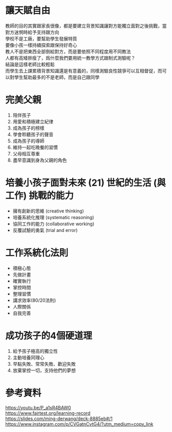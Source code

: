 # 讓天賦自由
教師的目的其實跟家長很像，都是要建立背景知識讓對方能獨立面對之後挑戰，當對方迷惘時給予支持跟方向  
學校不是工廠，要幫助學生發展特質  
要像小孩一樣持續探索跟保持好奇心  
教人不是把東西全部倒給對方，而是要依照不同程度用不同教法  
人都有高矮胖瘦了，爲什麼我們要用統一教學方式跟制式測驗呢？  
結論是這樣老師比較輕鬆  
而學生去上課累積背景知識還是有意義的，同樣測驗良性競爭可以互相督促，而可以對學生幫助最多的不是老師，而是自己跟同學  

# 完美父親
1. 陪伴孩子  
2. 用愛和積極建立紀律  
3. 成為孩子的榜樣  
4. 學會聆聽孩子的聲音  
5. 成為孩子的導師
6. 維持一起吃晚餐的習慣
7. 父母相互尊重
8. 盡早意識到身為父親的角色  

# 培養小孩子面對未來 (21) 世紀的生活 (與工作) 挑戰的能力
* 擁有創新的思維 (creative thinking)
* 培養系統化推理 (systematic reasoning)
* 協同工作的能力 (collaborative working)
* 反覆試驗的勇氣 (trial and error)

# 工作系統化法則
* 積極心態
* 先做計畫
* 確實執行
* 掌控時間
* 整理習慣
* 講求效率(80/20法則)
* 人際關係
* 自我完善

# 成功孩子的4個硬道理
1. 給予孩子極高的獨立性
2. 主動培養同理心
3. 早點失敗、常常失敗、歡迎失敗
4. 放棄掌控一切，支持他們的夢想


# 參考資料
https://youtu.be/P_a1sR4BAW0  
https://www.fairtest.org/learning-record  
https://slides.com/ming-derwang/deck-8885eb#/1  
https://www.instagram.com/p/CVGatnCvtG4/?utm_medium=copy_link  
